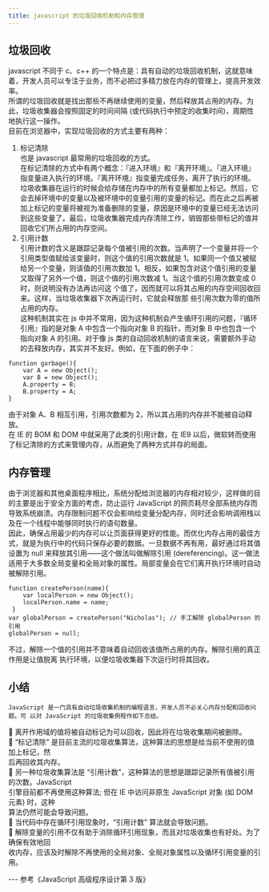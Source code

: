 ```yaml
---
title: javascript 的垃圾回收机制和内存管理
---
```

垃圾回收
----

javascript 不同于 c、c++ 的一个特点是：具有自动的垃圾回收机制，这就意味着，开发人员可以专注于业务，而不必把过多精力放在内存的管理上，提高开发效率。  
所谓的垃圾回收就是找出那些不再继续使用的变量，然后释放其占用的内存。为此，垃圾收集器会按照固定的时间间隔 (或代码执行中预定的收集时间)，周期性地执行这一操作。  
目前在浏览器中，实现垃圾回收的方式主要有两种：  
1. 标记清除  
也是 javascript 最常用的垃圾回收的方式。  
在标记清除的方式中有两个概念：『进入环境』和『离开环境』。『进入环境』指变量进入执行的环境。『离开环境』指变量完成任务，离开了执行的环境。  
垃圾收集器在运行的时候会给存储在内存中的所有变量都加上标记。然后，它会去掉环境中的变量以及被环境中的变量引用的变量的标记。而在此之后再被加上标记的变量将被视为准备删除的变量，原因是环境中的变量已经无法访问到这些变量了。最后，垃圾收集器完成内存清除工作，销毁那些带标记的值并回收它们所占用的内存空间。  
2. 引用计数  
引用计数的含义是跟踪记录每个值被引用的次数。当声明了一个变量并将一个引用类型值赋给该变量时，则这个值的引用次数就是 1。如果同一个值又被赋给另一个变量，则该值的引用次数加 1。相反，如果包含对这个值引用的变量又取得了另外一个值，则这个值的引用次数减 1。当这个值的引用次数变成 0 时，则说明没有办法再访问这 个值了，因而就可以将其占用的内存空间回收回来。这样，当垃圾收集器下次再运行时，它就会释放那 些引用次数为零的值所占用的内存。  
这种机制其实在 js 中并不常用，因为这种机制会产生循环引用的问题，『循环引用』指的是对象 A 中包含一个指向对象 B 的指针，而对象 B 中也包含一个指向对象 A 的引用。对于像 js 类的自动回收机制的语言来说，需要额外手动的去释放内存，其实并不友好。例如，在下面的例子中：

```
function garbage(){
    var A = new Object();
    var B = new Object();
    A.property = B; 
    B.property = A;
}

```

由于对象 A、B 相互引用，引用次数都为 2，所以其占用的内存并不能被自动释放。  
在 IE 的 BOM 和 DOM 中就采用了此类的引用计数，在 IE9 以后，微软转而使用了标记清除的方式来管理内存，从而避免了两种方式并存的局面。

内存管理
----

由于浏览器和其他桌面程序相比，系统分配给浏览器的内存相对较少，这样做的目的主要是出于安全方面的考虑，防止运行 JavaScript 的网页耗尽全部系统内存而导致系统崩溃。内存限制问题不仅会影响给变量分配内存，同时还会影响调用栈以及在一个线程中能够同时执行的语句数量。  
因此，确保占用最少的内存可以让页面获得更好的性能。而优化内存占用的最佳方式，就是为执行中的代码只保存必要的数据。一旦数据不再有用，最好通过将其值设置为 null 来释放其引用——这个做法叫做解除引用 (dereferencing)。这一做法适用于大多数全局变量和全局对象的属性。局部变量会在它们离开执行环境时自动被解除引用。

```
function createPerson(name){
    var localPerson = new Object();
    localPerson.name = name;
 }
var globalPerson = createPerson("Nicholas"); // 手工解除 globalPerson 的引用
globalPerson = null;

```

不过，解除一个值的引用并不意味着自动回收该值所占用的内存。解除引用的真正作用是让值脱离 执行环境，以便垃圾收集器下次运行时将其回收。

小结
--

```
JavaScript 是一门具有自动垃圾收集机制的编程语言，开发人员不必关心内存分配和回收问题。可 以对 JavaScript 的垃圾收集例程作如下总结。

```

 离开作用域的值将被自动标记为可以回收，因此将在垃圾收集期间被删除。  
 “标记清除” 是目前主流的垃圾收集算法，这种算法的思想是给当前不使用的值加上标记，然  
后再回收其内存。  
 另一种垃圾收集算法是 “引用计数”，这种算法的思想是跟踪记录所有值被引用的次数。JavaScript  
引擎目前都不再使用这种算法; 但在 IE 中访问非原生 JavaScript 对象 (如 DOM 元素) 时，这种  
算法仍然可能会导致问题。  
 当代码中存在循环引用现象时，“引用计数” 算法就会导致问题。  
 解除变量的引用不仅有助于消除循环引用现象，而且对垃圾收集也有好处。为了确保有效地回  
收内存，应该及时解除不再使用的全局对象、全局对象属性以及循环引用变量的引用。

--- 参考《JavaScript 高级程序设计第 3 版》
